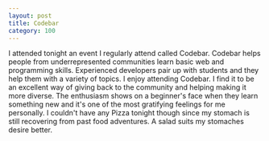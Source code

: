 ```yaml
---
layout: post
title: Codebar
category: 100
---
```

I attended tonight an event I regularly attend called Codebar. Codebar helps people from underrepresented communities learn basic web and programming skills. Experienced developers pair up with students and they help them with a variety of topics. I enjoy attending Codebar. I find it to be an excellent way of giving back to the community and helping making it more diverse. The enthusiasm shows on a beginner's face when they learn something new and it's one of the most gratifying feelings for me personally. I couldn't have any Pizza tonight though since my stomach is still recovering from past food adventures. A salad suits my stomaches desire better.
